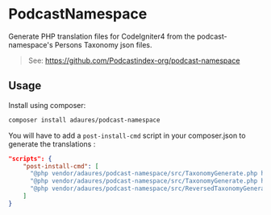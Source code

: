 # PodcastNamespace

Generate PHP translation files for CodeIgniter4 from the podcast-namespace's Persons Taxonomy json files.

> See: https://github.com/Podcastindex-org/podcast-namespace

## Usage

Install using composer:

```bash
composer install adaures/podcast-namespace
```

You will have to add a `post-install-cmd` script in your composer.json to generate the translations :

```json
"scripts": {
    "post-install-cmd": [
      "@php vendor/adaures/podcast-namespace/src/TaxonomyGenerate.php https://raw.githubusercontent.com/Podcastindex-org/podcast-namespace/main/taxonomy-en.json > app/Language/en/Taxonomy.php",
      "@php vendor/adaures/podcast-namespace/src/TaxonomyGenerate.php https://raw.githubusercontent.com/Podcastindex-org/podcast-namespace/main/taxonomy-fr.json > app/Language/fr/Taxonomy.php",
      "@php vendor/adaures/podcast-namespace/src/ReversedTaxonomyGenerate.php https://raw.githubusercontent.com/Podcastindex-org/podcast-namespace/main/taxonomy-en.json > vendor/adaures/podcast-namespace/src/ReversedTaxonomy.php",
    ]
}
```
